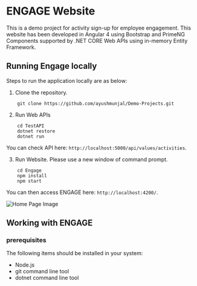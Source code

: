 # ENGAGE Website

This is a demo project for activity sign-up for employee engagement. This website has been developed in Angular 4 using Bootstrap and PrimeNG Components supported by .NET CORE Web APIs using in-memory Entity Framework.

## Running Engage locally

Steps to run the application locally are as below:

1. Clone the repository.

```
	git clone https://github.com/ayushmunjal/Demo-Projects.git
```

2. Run Web APIs
```
	cd TestAPI
	dotnet restore
	dotnet run
```
You can check API here: `http://localhost:5000/api/values/activities`.

3. Run Website. Please use a new window of command prompt.
```
	cd Engage
	npm install
	npm start
```

You can then access ENGAGE here: `http://localhost:4200/`. 

![Home Page Image](src/assets/images/homePage.png)

## Working with ENGAGE

### prerequisites

The following items should be installed in your system:
* Node.js 
* git command line tool 
* dotnet command line tool

